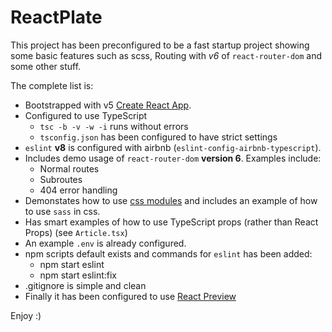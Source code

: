 # ReactPlate

This project has been preconfigured to be a fast startup project showing some basic features such as scss, Routing with *v6* of `react-router-dom` and some other stuff.

The complete list is:

* Bootstrapped with v5 [Create React App](https://github.com/facebook/create-react-app).
* Configured to use TypeScript
  * `tsc -b -v -w -i`  runs without errors
  * `tsconfig.json` has been configured to have strict settings
* `eslint` **v8** is configured with airbnb (`eslint-config-airbnb-typescript`).
* Includes demo usage of `react-router-dom` **version 6**. Examples include:
  * Normal routes
  * Subroutes
  * 404 error handling
* Demonstates how to use [css modules](https://create-react-app.dev/docs/adding-a-css-modules-stylesheet/) and includes an example of how to use `sass` in css.
* Has smart examples of how to use TypeScript props (rather than React Props) (see `Article.tsx`)
* An example `.env` is already configured.
* npm scripts default exists and  commands for `eslint` has been added:
  * npm start eslint
  * npm start eslint:fix
* .gitignore is simple and clean
* Finally it has been configured to use [React Preview](https://marketplace.visualstudio.com/items?itemName=zenclabs.reactpreview)

Enjoy :)

